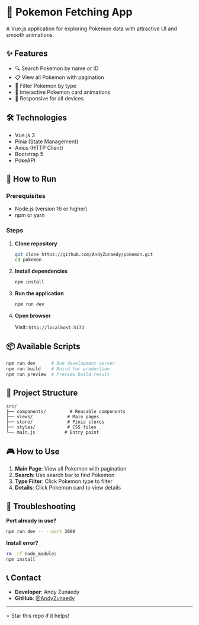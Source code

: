 # 🐾 Pokemon Fetching App

A Vue.js application for exploring Pokemon data with attractive UI and smooth animations.

## ✨ Features

- 🔍 Search Pokemon by name or ID
- 📋 View all Pokemon with pagination
- 🎨 Filter Pokemon by type
- 💫 Interactive Pokemon card animations
- 📱 Responsive for all devices

## 🛠️ Technologies

- Vue.js 3
- Pinia (State Management)
- Axios (HTTP Client)
- Bootstrap 5
- PokeAPI

## 🚀 How to Run

### Prerequisites
- Node.js (version 16 or higher)
- npm or yarn

### Steps

1. **Clone repository**
   ```bash
   git clone https://github.com/AndyZunaedy/pokemon.git
   cd pokemon
   ```

2. **Install dependencies**
   ```bash
   npm install
   ```

3. **Run the application**
   ```bash
   npm run dev
   ```

4. **Open browser**
   
   Visit: `http://localhost:5173`

## 📦 Available Scripts

```bash
npm run dev      # Run development server
npm run build    # Build for production
npm run preview  # Preview build result
```

## 📁 Project Structure

```
src/
├── components/         # Reusable components
├── views/             # Main pages
├── store/             # Pinia stores
├── styles/            # CSS files
└── main.js           # Entry point
```

## 🎮 How to Use

1. **Main Page**: View all Pokemon with pagination
2. **Search**: Use search bar to find Pokemon
3. **Type Filter**: Click Pokemon type to filter
4. **Details**: Click Pokemon card to view details

## 🐛 Troubleshooting

**Port already in use?**
```bash
npm run dev -- --port 3000
```

**Install error?**
```bash
rm -rf node_modules
npm install
```

## 📞 Contact

- **Developer**: Andy Zunaedy
- **GitHub**: [@AndyZunaedy](https://github.com/AndyZunaedy)

---

⭐ Star this repo if it helps!

